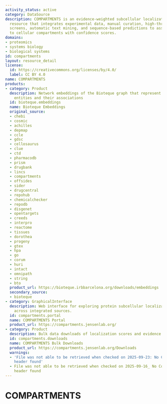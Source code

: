 ```yaml
---
activity_status: active
category: DataSource
description: COMPARTMENTS is an evidence-weighted subcellular localization knowledge
  resource that integrates experimental data, manual curation, high-throughput localization
  screens, automatic text mining, and sequence-based predictions to assign proteins
  to cellular compartments with confidence scores.
domains:
- proteomics
- systems biology
- biological systems
id: compartments
layout: resource_detail
license:
  id: https://creativecommons.org/licenses/by/4.0/
  label: CC BY 4.0
name: COMPARTMENTS
products:
- category: Product
  description: Network embeddings of the Bioteque graph that represent biological
    entities and their associations
  id: bioteque.embeddings
  name: Bioteque Embeddings
  original_source:
  - chebi
  - cosmic
  - achilles
  - depmap
  - ccle
  - gdsc
  - cellosaurus
  - clue
  - ctd
  - pharmacodb
  - prism
  - drugbank
  - lincs
  - compartments
  - offsides
  - sider
  - drugcentral
  - repohub
  - chemicalchecker
  - repodb
  - disgenet
  - opentargets
  - creeds
  - interpro
  - reactome
  - tissues
  - dorothea
  - progeny
  - gtex
  - hpa
  - go
  - corum
  - huri
  - intact
  - omnipath
  - string
  - bto
  product_url: https://bioteque.irbbarcelona.org/downloads/embeddings
  secondary_source:
  - bioteque
- category: GraphicalInterface
  description: Web interface for exploring protein subcellular localization evidence
    across integrated sources.
  id: compartments.portal
  name: COMPARTMENTS Portal
  product_url: https://compartments.jensenlab.org/
- category: Product
  description: Bulk data downloads of localization scores and evidence files.
  id: compartments.downloads
  name: COMPARTMENTS Bulk Downloads
  product_url: https://compartments.jensenlab.org/Downloads
  warnings:
  - 'File was not able to be retrieved when checked on 2025-09-23: No Content-Length
    header found'
  - File was not able to be retrieved when checked on 2025-09-16_ No Content-Length
    header found
---
```

# COMPARTMENTS